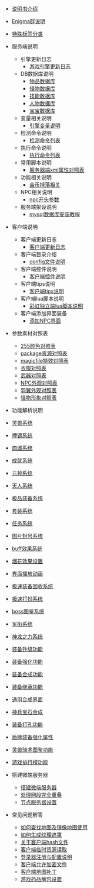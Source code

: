 

- [说明书介绍](home.md)
- [Enigma群说明](/eghelp.md)
- [特殊标签分类](/00/uplist.md)

- 服务端说明
  - 引擎更新日志
    - [游戏引擎更新日志](/00/uplist.md)
  - DB数据库说明
    - [物品数据库](/00/uplist.md)
    - [怪物数据库](/00/uplist.md)
    - [技能数据库](/00/uplist.md)
    - [人物数据库](/00/uplist.md)
    - [宝宝数据库](/00/uplist.md)
  - 变量相关说明
    - [引擎变量说明](/00/uplist.md)
  - 检测命令说明
    - [检测命令列表](/00/uplist.md)
  - 执行命令说明
    - [执行命令列表](/00/uplist.md)
  - 常用脚本说明
    - [服务器端xml属性对照表](/00/uplist.md)
  - 功能相关说明
    - [金币掉落相关](/00/uplist.md)
  - NPC相关说明
    - [npc开头参数](/00/uplist.md)
  - 服务端架设说明
    - [mysql数据库安装教程](/00/uplist.md)
    				

- 客户端说明
  - 客户端更新日志
    - [客户端更新日志](/00/uplist.md)
  - 客户端目录介绍
    - [config文件说明](/00/uplist.md)
  - 客户端控件说明
    - [客户端控件说明](/00/uplist.md)
  - 客户端tips说明
    - [客户端tips说明](/00/uplist.md)
  - 客户端lua脚本说明
    - [彩虹独立端lua脚本说明](/00/uplist.md)
  - 客户端添加界面装备
    - [添加NPC界面](/00/uplist.md)
   
- 参数素材对照表
  - [255颜色对照表](/02/uplist.md)
  - [package资源对照表](/02/uplist.md)
  - [magicfile特效对照表](/02/uplist.md)
  - [衣服对照表](/02/uplist.md)
  - [武器对照表](/02/uplist.md)
  - [NPC外观对照表](/02/uplist.md)
  - [羽翼外观对照表](/02/uplist.md)
  - [怪物形象对照表](/02/uplist.md)

- 功能解析说明
 - [灵兽系统](/02/uplist.md)
 - [押镖系统](/02/uplist.md)
 - [商城系统](/02/uplist.md)
 - [成就系统](/02/uplist.md)
 - [元神系统](/02/uplist.md)
 - [天人系统](/02/uplist.md)
 - [极品装备系统](/02/uplist.md)
 - [套装系统](/02/uplist.md)
 - [任务系统](/02/uplist.md)
 - [图片封号系统](/02/uplist.md)
 - [buff效果系统](/02/uplist.md)
 - [烟花效果设置](/02/uplist.md)
 - [界面播放动画](/02/uplist.md)
 - [极速装备回收系统](/02/uplist.md)
 - [极速打扮系统](/02/uplist.md)
 - [boss图鉴系统](/02/uplist.md)
 - [军衔系统](/02/uplist.md)
 - [神龙之力系统](/02/uplist.md)
 - [装备升级功能](/02/uplist.md)
 - [装备强化功能](/02/uplist.md)
 - [装备合成功能](/02/uplist.md)
 - [装备继承功能](/02/uplist.md)
 - [通用合成界面](/02/uplist.md)
 - [神兵宝石合成](/02/uplist.md)
 - [装备打孔功能](/02/uplist.md)
 - [盾牌装备强化属性](/02/uplist.md)
 - [灵兽骑术图鉴功能](/02/uplist.md)
 - [游戏排行榜功能 ](/02/uplist.md)

- 搭建微端服务器
   - [搭建微端服务器](/02/uplist.md)
   - [处理网段完全重叠](/02/uplist.md)
   - [节点服务器设置](/02/uplist.md)

- 常见问题解答
   - [如何查找地图及镜像地图使用](/02/uplist.md)
   - [如何生成纹理遮罩](/02/uplist.md)
   - [关于客户端hash文件](/02/uplist.md)
   - [客户端临时资源读取](/02/uplist.md)
   - [登录器注册与配置说明](/02/uplist.md)
   - [客户端允许加密文件](/02/uplist.md)
   - [客户端地图补丁](/02/uplist.md)
   - [游戏药品解包设置](/02/uplist.md)

